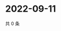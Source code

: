 # 2022-09-11

共 0 条

<!-- BEGIN WEIBO -->
<!-- 最后更新时间 Sun Sep 11 2022 17:01:02 GMT+0800 (China Standard Time) -->

<!-- END WEIBO -->
